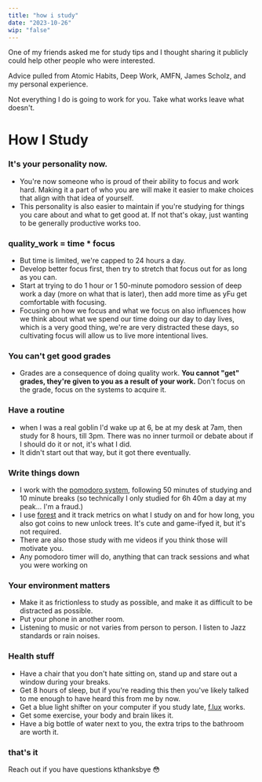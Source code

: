 ```yaml
---
title: "how i study" 
date: "2023-10-26"
wip: "false"
---
```


One of my friends asked me for study tips and I thought sharing it publicly could help other people who were interested.

Advice pulled from Atomic Habits, Deep Work, AMFN, James Scholz, and my personal experience.

Not everything I do is going to work for you. Take what works leave what doesn't.


# How I Study

### It's your personality now.
- You're now someone who is proud of their ability to focus and work hard. Making it a part of who you are will make it easier to make choices that align with that idea of yourself.
- This personality is also easier to maintain if you're studying for things you care about and what to get good at. If not that's okay, just wanting to be generally productive works too.

### quality_work = time * focus
- But time is limited, we're capped to 24 hours a day.
- Develop better focus first, then try to stretch that focus out for as long as you can.
- Start at trying to do 1 hour or 1 50-minute pomodoro session of deep work a day (more on what that is later), then add more time as yFu get comfortable with focusing.
- Focusing on how we focus and what we focus on also influences how we think about what we spend our time doing our day to day lives, which is a very good thing, we're are very distracted these days, so cultivating focus will allow us to live more intentional lives. 

### You can't get good grades
- Grades are a consequence of doing quality work. **You cannot "get" grades, they're given to you as a result of your work.** Don't focus on the grade, focus on the systems to acquire it.

### Have a routine
- when I was a real goblin I'd wake up at 6, be at my desk at 7am, then study for 8 hours, till 3pm. There was no inner turmoil or debate about if I should do it or not, it's what I did. 
- It didn't start out that way, but it got there eventually.

### Write things down
- I work with the [pomodoro system](https://en.wikipedia.org/wiki/Pomodoro_Technique), following 50 minutes of studying and 10 minute breaks (so technically I only studied for 6h 40m a day at my peak... I'm a fraud.)
- I use [forest](https://www.forestapp.cc/) and it track metrics on what I study on and for how long, you also got coins to new unlock trees. It's cute and game-ifyed it, but it's not required.
- There are also those study with me videos if you think those will motivate you.
- Any pomodoro timer will do, anything that can track sessions and what you were working on

### Your environment matters  
- Make it as frictionless to study as possible, and make it as difficult to be distracted as possible.
- Put your phone in another room.
- Listening to music or not varies from person to person. I listen to Jazz standards or rain noises.

### Health stuff
- Have a chair that you don't hate sitting on, stand up and stare out a window during your breaks.
- Get 8 hours of sleep, but if you're reading this then you've likely talked to me enough to have heard this from me by now.
- Get a blue light shifter on your computer if you study late, [f.lux](https://justgetflux.com/) works.
- Get some exercise, your body and brain likes it.
- Have a big bottle of water next to you, the extra trips to the bathroom are worth it.

### that's it

Reach out if you have questions kthanksbye 😳 